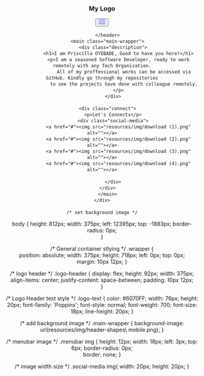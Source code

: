 <div class="wrapper">
        <header class="logo-header">
            <h3 class="logo-text">My Logo</h3>
            <div class="menubar">
                <button><img src="resources/img/Union.png" alt=""></button>
            </div>
            
        </header>
        <main class="main-wrapper">
            <div class="description">
                <h1>I am Priscilla OYEBADE, Good to have you here!</h1>
                <p>I am a seasoned Software Developer, ready to work remotely with any Tech Organization.
                    All of my proffessional works can be accessed via GitHub. Kindly go through my repositories
                    to see the projects have done with colleague remotely.
                </p>
            </div>
        
        <div class="connect">
            <p>Let's Connects</p>
            <div class="social-media">
                <a href="#"><img src="resources/img/download (1).png" alt=""></a>
                <a href="#"><img src="resources/img/download (2).png" alt=""></a>
                <a href="#"><img src="resources/img/download (3).png" alt=""></a>
                <a href="#"><img src="resources/img/download (4).png" alt=""></a>
                
            </div>
        </div>
        </main>
    </div>

    /* set background image */
body {
  height: 812px;
  width: 375px;
  left: 12395px;
  top: -1883px;
  border-radius: 0px;   
}

/* General container stlying */
.wrapper {  
  position: absolute;
  width: 375px;
  height: 718px;
  left: 0px;
  top: 0px;      
  margin: 10px 12px;
}

/* logo header */
.logo-header {
  display: flex;
  height: 92px;
  width: 375px;  
  align-items: center;
  justify-content: space-between;
  padding: 10px 12px;  
}

/* Logo Header text style */
.logo-text {
  color: #6070FF;
  width: 76px;
  height: 20px;
  font-family: 'Poppins';
  font-style: normal;
  font-weight: 700;
  font-size: 18px;
  line-height: 20px;
}

/* add background image */ 
.main-wrapper {
    background-image: url(resources/img/header-shapes\ mobile.png);
}

/* menubar image */
.menubar img {
  height: 12px;
  width: 18px;
  left: 3px;
  top: 6px;
  border-radius: 0px;    
  border: none;
}


/* image width size */
.social-media img{
  width: 20px;
  height: 20px;
}
